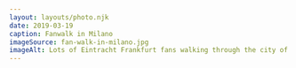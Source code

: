 ```yaml
---
layout: layouts/photo.njk
date: 2019-03-19
caption: Fanwalk in Milano
imageSource: fan-walk-in-milano.jpg
imageAlt: Lots of Eintracht Frankfurt fans walking through the city of Milano
---
```

